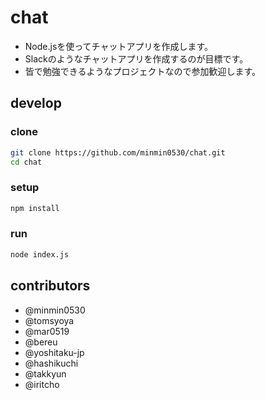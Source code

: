 # chat
- Node.jsを使ってチャットアプリを作成します。  
- Slackのようなチャットアプリを作成するのが目標です。  
- 皆で勉強できるようなプロジェクトなので参加歓迎します。  

## develop
### clone
```sh
git clone https://github.com/minmin0530/chat.git
cd chat
```

### setup
```sh
npm install
```

### run
```sh
node index.js
```

## contributors
- @minmin0530
- @tomsyoya
- @mar0519
- @bereu
- @yoshitaku-jp
- @hashikuchi
- @takkyun
- @iritcho
